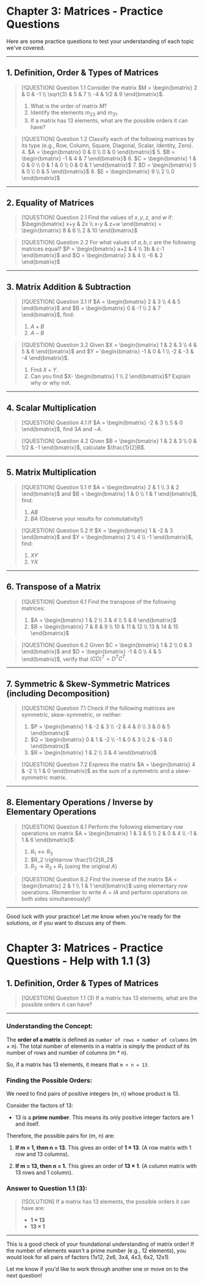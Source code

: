 # Chapter 3: Matrices - Practice Questions

Here are some practice questions to test your understanding of each topic we've covered.

---

## 1. Definition, Order & Types of Matrices

> [!QUESTION] Question 1.1
> Consider the matrix $M = \begin{bmatrix} 2 & 0 & -1 \\ \sqrt{3} & 5 & 7 \\ -4 & 1/2 & 9 \end{bmatrix}$.
> 1.  What is the order of matrix $M$?
> 2.  Identify the elements $m_{23}$ and $m_{31}$.
> 3.  If a matrix has 13 elements, what are the possible orders it can have?

> [!QUESTION] Question 1.2
> Classify each of the following matrices by its type (e.g., Row, Column, Square, Diagonal, Scalar, Identity, Zero).
> 4.  $A = \begin{bmatrix} 0 & 0 \\ 0 & 0 \end{bmatrix}$
> 5.  $B = \begin{bmatrix} -1 & 4 & 7 \end{bmatrix}$
> 6.  $C = \begin{bmatrix} 1 & 0 & 0 \\ 0 & 1 & 0 \\ 0 & 0 & 1 \end{bmatrix}$
> 7.  $D = \begin{bmatrix} 5 & 0 \\ 0 & 5 \end{bmatrix}$
> 8.  $E = \begin{bmatrix} 9 \\ 2 \\ 0 \end{bmatrix}$

---

## 2. Equality of Matrices

> [!QUESTION] Question 2.1
> Find the values of $x, y, z,$ and $w$ if:
> $\begin{bmatrix} x+y & 2x \\ x-y & z+w \end{bmatrix} = \begin{bmatrix} 8 & 6 \\ 2 & 10 \end{bmatrix}$

> [!QUESTION] Question 2.2
> For what values of $a, b, c$ are the following matrices equal?
> $P = \begin{bmatrix} a+2 & 4 \\ 3b & c-1 \end{bmatrix}$ and $Q = \begin{bmatrix} 3 & 4 \\ -6 & 2 \end{bmatrix}$

---

## 3. Matrix Addition & Subtraction

> [!QUESTION] Question 3.1
> If $A = \begin{bmatrix} 2 & 3 \\ 4 & 5 \end{bmatrix}$ and $B = \begin{bmatrix} 0 & -1 \\ 2 & 7 \end{bmatrix}$, find:
> 1.  $A+B$
> 2.  $A-B$

> [!QUESTION] Question 3.2
> Given $X = \begin{bmatrix} 1 & 2 & 3 \\ 4 & 5 & 6 \end{bmatrix}$ and $Y = \begin{bmatrix} -1 & 0 & 1 \\ -2 & -3 & -4 \end{bmatrix}$.
> 1.  Find $X+Y$.
> 2.  Can you find $X- \begin{bmatrix} 1 \\ 2 \end{bmatrix}$? Explain why or why not.

---

## 4. Scalar Multiplication

> [!QUESTION] Question 4.1
> If $A = \begin{bmatrix} -2 & 3 \\ 5 & 0 \end{bmatrix}$, find $3A$ and $-A$.

> [!QUESTION] Question 4.2
> Given $B = \begin{bmatrix} 1 & 2 & 3 \\ 0 & 1/2 & -1 \end{bmatrix}$, calculate $\frac{1}{2}B$.

---

## 5. Matrix Multiplication

> [!QUESTION] Question 5.1
> If $A = \begin{bmatrix} 2 & 1 \\ 3 & 2 \end{bmatrix}$ and $B = \begin{bmatrix} 1 & 0 \\ 1 & 1 \end{bmatrix}$, find:
> 1.  $AB$
> 2.  $BA$
> (Observe your results for commutativity!)

> [!QUESTION] Question 5.2
> If $X = \begin{bmatrix} 1 & -2 & 3 \end{bmatrix}$ and $Y = \begin{bmatrix} 2 \\ 4 \\ -1 \end{bmatrix}$, find:
> 1.  $XY$
> 2.  $YX$

---

## 6. Transpose of a Matrix

> [!QUESTION] Question 6.1
> Find the transpose of the following matrices:
> 1.  $A = \begin{bmatrix} 1 & 2 \\ 3 & 4 \\ 5 & 6 \end{bmatrix}$
> 2.  $B = \begin{bmatrix} 7 & 8 & 9 \\ 10 & 11 & 12 \\ 13 & 14 & 15 \end{bmatrix}$

> [!QUESTION] Question 6.2
> Given $C = \begin{bmatrix} 1 & 2 \\ 0 & 3 \end{bmatrix}$ and $D = \begin{bmatrix} -1 & 0 \\ 4 & 5 \end{bmatrix}$, verify that $(CD)^T = D^T C^T$.

---

## 7. Symmetric & Skew-Symmetric Matrices (including Decomposition)

> [!QUESTION] Question 7.1
> Check if the following matrices are symmetric, skew-symmetric, or neither:
> 1.  $P = \begin{bmatrix} 1 & -2 & 3 \\ -2 & 4 & 0 \\ 3 & 0 & 5 \end{bmatrix}$
> 2.  $Q = \begin{bmatrix} 0 & 1 & -2 \\ -1 & 0 & 3 \\ 2 & -3 & 0 \end{bmatrix}$
> 3.  $R = \begin{bmatrix} 1 & 2 \\ 3 & 4 \end{bmatrix}$

> [!QUESTION] Question 7.2
> Express the matrix $A = \begin{bmatrix} 4 & -2 \\ 1 & 0 \end{bmatrix}$ as the sum of a symmetric and a skew-symmetric matrix.

---

## 8. Elementary Operations / Inverse by Elementary Operations

> [!QUESTION] Question 8.1
> Perform the following elementary row operations on matrix $A = \begin{bmatrix} 1 & 3 & 5 \\ 2 & 0 & 4 \\ -1 & 1 & 6 \end{bmatrix}$:
> 1.  $R_1 \leftrightarrow R_3$
> 2.  $R_2 \rightarrow \frac{1}{2}R_2$
> 3.  $R_3 \rightarrow R_3 + R_1$ (using the original $A$)

> [!QUESTION] Question 8.2
> Find the inverse of the matrix $A = \begin{bmatrix} 2 & 1 \\ 1 & 1 \end{bmatrix}$ using elementary row operations.
> (Remember to write $A = IA$ and perform operations on both sides simultaneously!)

---

Good luck with your practice! Let me know when you're ready for the solutions, or if you want to discuss any of them.

# Chapter 3: Matrices - Practice Questions - Help with 1.1 (3)

## 1. Definition, Order & Types of Matrices

> [!QUESTION] Question 1.1 (3)
> If a matrix has 13 elements, what are the possible orders it can have?

---

### Understanding the Concept:

The **order of a matrix** is defined as `number of rows × number of columns` (m × n). The total number of elements in a matrix is simply the product of its number of rows and number of columns (m * n).

So, if a matrix has 13 elements, it means that `m × n = 13`.

### Finding the Possible Orders:

We need to find pairs of positive integers (m, n) whose product is 13.

Consider the factors of 13:
*   13 is a **prime number**. This means its only positive integer factors are 1 and itself.

Therefore, the possible pairs for (m, n) are:

1.  **If m = 1, then n = 13.**
    This gives an order of **1 × 13**.
    (A row matrix with 1 row and 13 columns).

2.  **If m = 13, then n = 1.**
    This gives an order of **13 × 1**.
    (A column matrix with 13 rows and 1 column).

### Answer to Question 1.1 (3):

> [!SOLUTION]
> If a matrix has 13 elements, the possible orders it can have are:
> *   **1 × 13**
> *   **13 × 1**

---

This is a good check of your foundational understanding of matrix order! If the number of elements wasn't a prime number (e.g., 12 elements), you would look for all pairs of factors (1x12, 2x6, 3x4, 4x3, 6x2, 12x1).

Let me know if you'd like to work through another one or move on to the next question!


